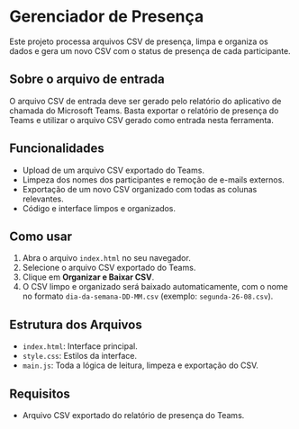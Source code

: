 # Gerenciador de Presença

Este projeto processa arquivos CSV de presença, limpa e organiza os dados e gera um novo CSV com o status de presença de cada participante.

## Sobre o arquivo de entrada

O arquivo CSV de entrada deve ser gerado pelo relatório do aplicativo de chamada do Microsoft Teams. Basta exportar o relatório de presença do Teams e utilizar o arquivo CSV gerado como entrada nesta ferramenta.

## Funcionalidades

- Upload de um arquivo CSV exportado do Teams.
- Limpeza dos nomes dos participantes e remoção de e-mails externos.
- Exportação de um novo CSV organizado com todas as colunas relevantes.
- Código e interface limpos e organizados.

## Como usar

1. Abra o arquivo `index.html` no seu navegador.
2. Selecione o arquivo CSV exportado do Teams.
3. Clique em **Organizar e Baixar CSV**.
4. O CSV limpo e organizado será baixado automaticamente, com o nome no formato `dia-da-semana-DD-MM.csv` (exemplo: `segunda-26-08.csv`).

## Estrutura dos Arquivos

- `index.html`: Interface principal.
- `style.css`: Estilos da interface.
- `main.js`: Toda a lógica de leitura, limpeza e exportação do CSV.

## Requisitos

- Arquivo CSV exportado do relatório de presença do Teams.
